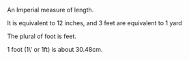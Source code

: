 An Imperial measure of length.

It is equivalent to 12 inches, and 3 feet are equivalent to 1 yard

The plural of foot is feet.

1 foot (1\\' or 1ft) is about 30.48cm.
